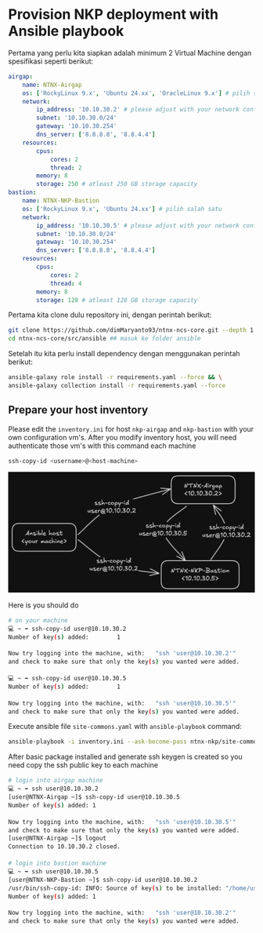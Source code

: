 # Provision NKP deployment with Ansible playbook

Pertama yang perlu kita siapkan adalah minimum 2 Virtual Machine dengan spesifikasi seperti berikut:

```yaml
airgap:
    name: NTNX-Airgap
    os: ['RockyLinux 9.x', 'Ubuntu 24.xx', 'OracleLinux 9.x'] # pilih salah satu
    network: 
        ip_address: '10.10.30.2' # please adjust with your network configuration
        subnet: '10.10.30.0/24'
        gateway: '10.10.30.254'
        dns_server: ['8.8.8.8', '8.8.4.4']
    resources:
        cpus:
            cores: 2
            thread: 2
        memory: 8
        storage: 250 # atleast 250 GB storage capacity
bastion:
    name: NTNX-NKP-Bastion
    os: ['RockyLinux 9.x', 'Ubuntu 24.xx'] # pilih salah satu
    network: 
        ip_address: '10.10.30.5' # please adjust with your network configuration
        subnet: '10.10.30.0/24'
        gateway: '10.10.30.254'
        dns_server: ['8.8.8.8', '8.8.4.4']
    resources:
        cpus:
            cores: 2
            thread: 4
        memory: 8
        storage: 128 # atleast 128 GB storage capacity
```

Pertama kita clone dulu repository ini, dengan perintah berikut:

```bash
git clone https://github.com/dimMaryanto93/ntnx-ncs-core.git --depth 1 && \
cd ntnx-ncs-core/src/ansible ## masuk ke folder ansible
```

Setelah itu kita perlu install dependency dengan menggunakan perintah berikut:

```bash
ansible-galaxy role install -r requirements.yaml --force && \
ansible-galaxy collection install -r requirements.yaml --force
```

## Prepare your host inventory

Please edit the `inventory.ini` for host `nkp-airgap` and `nkp-bastion` with your own configuration vm's. After you modify inventory host, you will need authenticate those vm's with this command each machine

```bash
ssh-copy-id <username>@<host-machine>
```

![ssh-copy-id](./imgs/ssh-copy-id-flow.png)

Here is you should do

```bash
# on your machine
💻 ~ ➡ ssh-copy-id user@10.10.30.2
Number of key(s) added:        1

Now try logging into the machine, with:   "ssh 'user@10.10.30.2'"
and check to make sure that only the key(s) you wanted were added.

💻 ~ ➡ ssh-copy-id user@10.10.30.5
Number of key(s) added:        1

Now try logging into the machine, with:   "ssh 'user@10.10.30.5'"
and check to make sure that only the key(s) you wanted were added.
```

Execute ansible file `site-commons.yaml` with `ansible-playbook` command:

```bash
ansible-playbook -i inventory.ini --ask-become-pass ntnx-nkp/site-commons.yaml
```

After basic package installed and generate ssh keygen is created so you need copy the ssh public key to each machine

```bash
# login into airgap machine
💻 ~ ➡ ssh user@10.10.30.2
[user@NTNX-Airgap ~]$ ssh-copy-id user@10.10.30.5
Number of key(s) added: 1

Now try logging into the machine, with:   "ssh 'user@10.10.30.5'"
and check to make sure that only the key(s) you wanted were added.
[user@NTNX-Airgap ~]$ logout
Connection to 10.10.30.2 closed.

# login into bastion machine
💻 ~ ➡ ssh user@10.10.30.5
[user@NTNX-NKP-Bastion ~]$ ssh-copy-id user@10.10.30.2
/usr/bin/ssh-copy-id: INFO: Source of key(s) to be installed: "/home/user/.ssh/id_ed25519.pub"
Number of key(s) added: 1

Now try logging into the machine, with:   "ssh 'user@10.10.30.2'"
and check to make sure that only the key(s) you wanted were added.
```
